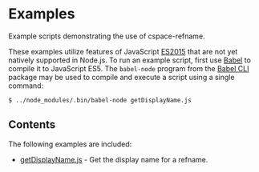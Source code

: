 # Examples

Example scripts demonstrating the use of cspace-refname.

These examples utilize features of JavaScript [ES2015](https://github.com/lukehoban/es6features#readme) that are not yet natively supported in Node.js. To run an example script, first use [Babel](http://babeljs.io/) to compile it to JavaScript ES5. The `babel-node` program from the [Babel CLI](https://babeljs.io/docs/usage/cli/) package may be used to compile and execute a script using a single command:

```
$ ../node_modules/.bin/babel-node getDisplayName.js
```

## Contents

The following examples are included:

- [getDisplayName.js](./getDisplayName.js) - Get the display name for a refname.
